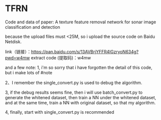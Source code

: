 # TFRN
Code and data of paper: A texture feature removal network for sonar image classification and detection


because the upload files must <25M, so i upload the source code on Baidu Netdisk.

link（链接）：https://pan.baidu.com/s/13AVBrjYFFR4IGzryoN634g?pwd=w4mw 
extract code (提取码)：w4mw 

and a few note:
1, i'm so sorry that i have forgotten the detail of this code, but i make lots of #note

2、I remember the single_convert.py is used to debug the algorithm.

3, if the debug results seems fine, then i will use batch_convert.py to generate the whitened dataset, then train a NN under the whitened dataset, and at the same time, train a NN with original dataset, so that my algorithm.

4, finally, start with single_convert.py is recommended
